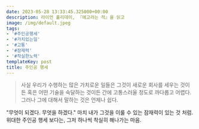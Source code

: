 ```yaml
---
date: 2023-05-28 13:33:45.325000+00:00
description: 라이언 홀리데이, 『에고라는 적』을 읽고
image: /img/default.jpeg
tags:
- '#주인공행세'
- '#가치있는일'
- '#고통'
- '#잠재력'
- '#착실한노력'
templateKey: post
title: 주인공 행세
---
```


> 사실 우리가 수행하는 많은 가치로운 일들은 그것이 새로운 회사를 세우는 것이든 혹은 어떤 기술을 숙달하는 것이든 간에 고통스러울 정도로 까다롭고 어렵다. 그러나 그에 대해서 말하는 것은 언제나 쉽다.

"무엇이 되겠다. 무엇을 하겠다."  마치 내가 그것을 이룰 수 있는 잠재력이 있는 것 처럼.  위대한 주인공 행세 보다는, 그저 하나씩 착실히 해나가는 마음.